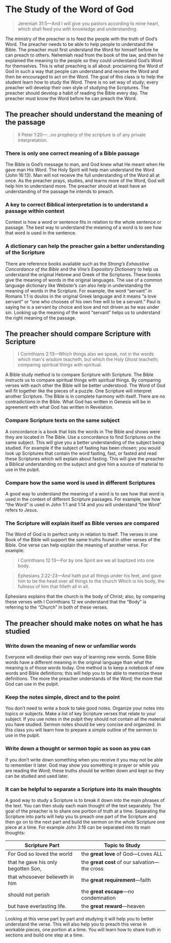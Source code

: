 # The Study of the Word of God

> Jeremiah 31:5&mdash;And I will give you pastors according to mine heart, which shall feed you with knowledge and understanding.

The ministry of the preacher is to feed the people with the truth of God’s Word. The preacher needs to be able to help people to understand the Bible. The preacher must first understand the Word for himself before he can preach to others. Nehemiah read from the book of the law, and then he explained the meaning to the people so they could understand God’s Word for themselves. This is what preaching is all about: proclaiming the Word of God in such a way that people can understand and receive the Word and then be encouraged to act on the Word. The goal of this class is to help the student learn how to study the Word. There is no set way of study; every preacher will develop their own style of studying the Scriptures. The preacher should develop a habit of reading the Bible every day. The preacher must know the Word before he can preach the Word.

## The preacher should understand the meaning of the passage

> II Peter 1:20&mdash;…no prophecy of the scripture is of any private interpretation.

### There is only one correct meaning of a Bible passage

The Bible is God’s message to man, and God knew what He meant when He gave man His Word. The Holy Spirit will help man understand the Word (John 16:13). Man will not receive the full understanding of the Word all at once. As the preacher prays, studies, and learns more of the Word, God will help him to understand more. The preacher should at least have an understanding of the passage he intends to preach.

### A key to correct Biblical interpretation is to understand a passage within context

Context is how a word or sentence fits in relation to the whole sentence or passage. The best way to understand the meaning of a word is to see how that word is used in the sentence.

### A dictionary can help the preacher gain a better understanding of the Scripture

There are reference books available such as the _Strong’s Exhaustive Concordance of the Bible_ and the _Vine’s Expository Dictionary_ to help us understand the original Hebrew and Greek of the Scriptures. These books give the meaning of words in the original languages. The use of a common language dictionary like Webster’s can also help in understanding the meaning of words in the Scripture. For example, the word “servant” in Romans 1:1 is doulos in the original Greek language and it means “a love servant” or “one who chooses of his own free will to be a servant.” Paul is saying he is a servant by choice and love and not driven as he was under sin. Looking up the meaning of the word “servant” helps us to understand the right meaning of the passage.

## The preacher should compare Scripture with Scripture

> I Corinthians 2:13&mdash;Which things also we speak, not in the words which man's wisdom teacheth, but which the Holy Ghost teacheth; comparing spiritual things with spiritual.

A Bible study method is to compare Scripture with Scripture. The Bible instructs us to compare spiritual things with spiritual things. By comparing verses with each other the Bible will be better understood. The Word of God will fit together like the pieces of a puzzle. One Scripture will interpret another Scripture. The Bible is in complete harmony with itself. There are no contradictions in the Bible. What God has written in Genesis will be in agreement with what God has written in Revelation.

### Compare Scripture texts on the same subject

A concordance is a book that lists the words in The Bible and shows were they are located in The Bible. Use a concordance to find Scriptures on the same subject. This will give you a better understanding of the subject being studied. For example if the subject of fasting has been chosen; you would look up Scriptures that contain the word fasting, fast, or fasted and read these Scriptures which will explain about fasting. This will give the preacher a Biblical understanding on the subject and give him a source of material to use in the pulpit.

### Compare how the same word is used in different Scriptures

A good way to understand the meaning of a word is to see how that word is used in the context of different Scripture passages. For example, see how “the Word” is used in John 1:1 and 1:14 and you will understand “the Word” refers to Jesus.

### The Scripture will explain itself as Bible verses are compared

The Word of God is in perfect unity in relation to itself. The verses in one Book of the Bible will support the same truths found in other verses of the Bible. One verse can help explain the meaning of another verse. For example:

> I Corinthians 12:13&mdash;For by one Spirit are we all baptized into one body.

> Ephesians 2:22-23&mdash;And hath put all things under his feet, and gave him to be the head over all things to the church Which is his body, the fullness of him that filleth all in all.

Ephesians explains that the church is the body of Christ; also, by comparing these verses with I Corinthians 12 we understand that the “Body” is referring to the “Church” in both of these verses.

## The preacher should make notes on what he has studied

### Write down the meaning of new or unfamiliar words

Everyone will develop their own way of learning new words. Some Bible words have a different meaning in the original language than what the meaning is of those words today. One method is to keep a notebook of new words and Bible definitions; this will help you to be able to memorize these definitions. The more the preacher understands of the Word; the more that God can use in the pulpit.

### Keep the notes simple, direct and to the point

You don’t need to write a book to take good notes. Organize your notes into topics or subjects. Make a list of key Scripture verses that relate to your subject. If you use notes in the pulpit they should not contain all the material you have studied. Sermon notes should be very concise and organized. In this class you will learn how to prepare a simple outline of the sermon to use in the pulpit.

### Write down a thought or sermon topic as soon as you can

If you don’t write down something when you receive it you may not be able to remember it later. God may show you something in prayer or while you are reading the Word; these truths should be written down and kept so they can be studied and used later.

### It can be helpful to separate a Scripture into its main thoughts

A good way to study a Scripture is to break it down into the main phrases of the text. You can then study each main thought of the text separately. The goal of the preacher is to share one portion of truth at a time. Separating the Scripture into parts will help you to preach one part of the Scripture and then go on to the next part and build the sermon on the whole Scripture one piece at a time. For example John 3:16 can be separated into its main thoughts:

| Scripture Part                      | Topic to Study                                |
| ----------------------------------- | --------------------------------------------- |
| For God so loved the world          | the **great love** of God—Loves ALL           |
| that he gave his only begotten Son, | the **great cost** of our salvation—the cross |
| that whosoever believeth in him     | the **great requirement**—faith               |
| should not perish                   | the **great escape**—no condemnation          |
| but have everlasting life.          | the **great reward**—heaven                   |

Looking at this verse part by part and studying it will help you to better understand the verse. This will also help you to preach this verse in workable pieces, one portion at a time. You will learn how to share truth in sections and build one step at a time.